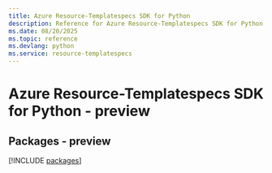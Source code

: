 ```yaml
---
title: Azure Resource-Templatespecs SDK for Python
description: Reference for Azure Resource-Templatespecs SDK for Python
ms.date: 08/20/2025
ms.topic: reference
ms.devlang: python
ms.service: resource-templatespecs
---
```

# Azure Resource-Templatespecs SDK for Python - preview
## Packages - preview
[!INCLUDE [packages](resource-templatespecs-index.md)]